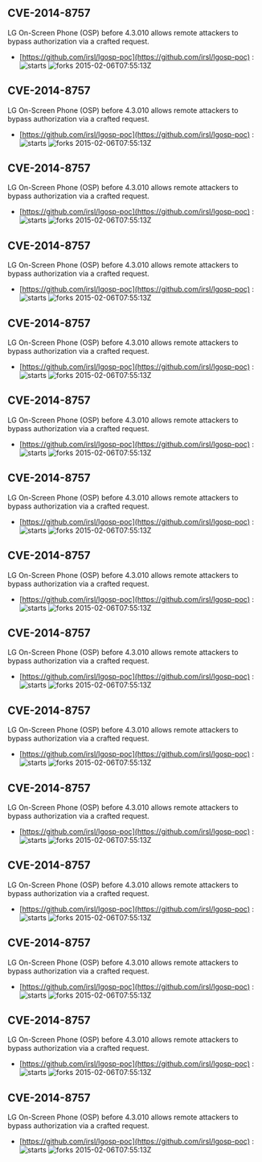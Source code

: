 ## CVE-2014-8757
 LG On-Screen Phone (OSP) before 4.3.010 allows remote attackers to bypass authorization via a crafted request.

- [https://github.com/irsl/lgosp-poc](https://github.com/irsl/lgosp-poc) :  
![starts](https://img.shields.io/github/stars/irsl/lgosp-poc.svg) 
![forks](https://img.shields.io/github/forks/irsl/lgosp-poc.svg) 
2015-02-06T07:55:13Z

## CVE-2014-8757
 LG On-Screen Phone (OSP) before 4.3.010 allows remote attackers to bypass authorization via a crafted request.

- [https://github.com/irsl/lgosp-poc](https://github.com/irsl/lgosp-poc) :  
![starts](https://img.shields.io/github/stars/irsl/lgosp-poc.svg) 
![forks](https://img.shields.io/github/forks/irsl/lgosp-poc.svg) 
2015-02-06T07:55:13Z

## CVE-2014-8757
 LG On-Screen Phone (OSP) before 4.3.010 allows remote attackers to bypass authorization via a crafted request.

- [https://github.com/irsl/lgosp-poc](https://github.com/irsl/lgosp-poc) :  
![starts](https://img.shields.io/github/stars/irsl/lgosp-poc.svg) 
![forks](https://img.shields.io/github/forks/irsl/lgosp-poc.svg) 
2015-02-06T07:55:13Z

## CVE-2014-8757
 LG On-Screen Phone (OSP) before 4.3.010 allows remote attackers to bypass authorization via a crafted request.

- [https://github.com/irsl/lgosp-poc](https://github.com/irsl/lgosp-poc) :  
![starts](https://img.shields.io/github/stars/irsl/lgosp-poc.svg) 
![forks](https://img.shields.io/github/forks/irsl/lgosp-poc.svg) 
2015-02-06T07:55:13Z

## CVE-2014-8757
 LG On-Screen Phone (OSP) before 4.3.010 allows remote attackers to bypass authorization via a crafted request.

- [https://github.com/irsl/lgosp-poc](https://github.com/irsl/lgosp-poc) :  
![starts](https://img.shields.io/github/stars/irsl/lgosp-poc.svg) 
![forks](https://img.shields.io/github/forks/irsl/lgosp-poc.svg) 
2015-02-06T07:55:13Z

## CVE-2014-8757
 LG On-Screen Phone (OSP) before 4.3.010 allows remote attackers to bypass authorization via a crafted request.

- [https://github.com/irsl/lgosp-poc](https://github.com/irsl/lgosp-poc) :  
![starts](https://img.shields.io/github/stars/irsl/lgosp-poc.svg) 
![forks](https://img.shields.io/github/forks/irsl/lgosp-poc.svg) 
2015-02-06T07:55:13Z

## CVE-2014-8757
 LG On-Screen Phone (OSP) before 4.3.010 allows remote attackers to bypass authorization via a crafted request.

- [https://github.com/irsl/lgosp-poc](https://github.com/irsl/lgosp-poc) :  
![starts](https://img.shields.io/github/stars/irsl/lgosp-poc.svg) 
![forks](https://img.shields.io/github/forks/irsl/lgosp-poc.svg) 
2015-02-06T07:55:13Z

## CVE-2014-8757
 LG On-Screen Phone (OSP) before 4.3.010 allows remote attackers to bypass authorization via a crafted request.

- [https://github.com/irsl/lgosp-poc](https://github.com/irsl/lgosp-poc) :  
![starts](https://img.shields.io/github/stars/irsl/lgosp-poc.svg) 
![forks](https://img.shields.io/github/forks/irsl/lgosp-poc.svg) 
2015-02-06T07:55:13Z

## CVE-2014-8757
 LG On-Screen Phone (OSP) before 4.3.010 allows remote attackers to bypass authorization via a crafted request.

- [https://github.com/irsl/lgosp-poc](https://github.com/irsl/lgosp-poc) :  
![starts](https://img.shields.io/github/stars/irsl/lgosp-poc.svg) 
![forks](https://img.shields.io/github/forks/irsl/lgosp-poc.svg) 
2015-02-06T07:55:13Z

## CVE-2014-8757
 LG On-Screen Phone (OSP) before 4.3.010 allows remote attackers to bypass authorization via a crafted request.

- [https://github.com/irsl/lgosp-poc](https://github.com/irsl/lgosp-poc) :  
![starts](https://img.shields.io/github/stars/irsl/lgosp-poc.svg) 
![forks](https://img.shields.io/github/forks/irsl/lgosp-poc.svg) 
2015-02-06T07:55:13Z

## CVE-2014-8757
 LG On-Screen Phone (OSP) before 4.3.010 allows remote attackers to bypass authorization via a crafted request.

- [https://github.com/irsl/lgosp-poc](https://github.com/irsl/lgosp-poc) :  
![starts](https://img.shields.io/github/stars/irsl/lgosp-poc.svg) 
![forks](https://img.shields.io/github/forks/irsl/lgosp-poc.svg) 
2015-02-06T07:55:13Z

## CVE-2014-8757
 LG On-Screen Phone (OSP) before 4.3.010 allows remote attackers to bypass authorization via a crafted request.

- [https://github.com/irsl/lgosp-poc](https://github.com/irsl/lgosp-poc) :  
![starts](https://img.shields.io/github/stars/irsl/lgosp-poc.svg) 
![forks](https://img.shields.io/github/forks/irsl/lgosp-poc.svg) 
2015-02-06T07:55:13Z

## CVE-2014-8757
 LG On-Screen Phone (OSP) before 4.3.010 allows remote attackers to bypass authorization via a crafted request.

- [https://github.com/irsl/lgosp-poc](https://github.com/irsl/lgosp-poc) :  
![starts](https://img.shields.io/github/stars/irsl/lgosp-poc.svg) 
![forks](https://img.shields.io/github/forks/irsl/lgosp-poc.svg) 
2015-02-06T07:55:13Z

## CVE-2014-8757
 LG On-Screen Phone (OSP) before 4.3.010 allows remote attackers to bypass authorization via a crafted request.

- [https://github.com/irsl/lgosp-poc](https://github.com/irsl/lgosp-poc) :  
![starts](https://img.shields.io/github/stars/irsl/lgosp-poc.svg) 
![forks](https://img.shields.io/github/forks/irsl/lgosp-poc.svg) 
2015-02-06T07:55:13Z

## CVE-2014-8757
 LG On-Screen Phone (OSP) before 4.3.010 allows remote attackers to bypass authorization via a crafted request.

- [https://github.com/irsl/lgosp-poc](https://github.com/irsl/lgosp-poc) :  
![starts](https://img.shields.io/github/stars/irsl/lgosp-poc.svg) 
![forks](https://img.shields.io/github/forks/irsl/lgosp-poc.svg) 
2015-02-06T07:55:13Z

